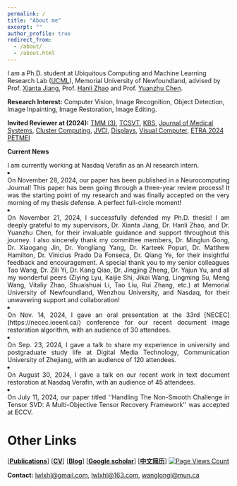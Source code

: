 ```yaml
---
permalink: /
title: "About me"
excerpt: ""
author_profile: true
redirect_from: 
  - /about/
  - /about.html
---
```


I am a Ph.D. student at Ubiquitous Computing and Machine Learning Research Lab ([UCML](https://sites.google.com/view/ucmi/home)), Memorial University of Newfoundland, advised by Prof. [Xianta Jiang](http://www.cs.mun.ca/~xiantaj/), Prof. [Hanli Zhao](http://i3s.wzu.edu.cn/info/1104/1183.htm) and Prof. [Yuanzhu Chen](http://www.cs.mun.ca/~yzchen/). 

**Research Interest:** Computer Vision, Image Recognition, Object Detection, Image Inpainting, Image Restoration, Image Editing.

**Invited Reviewer at (2024):**  [TMM (3)](https://ieeexplore.ieee.org/xpl/RecentIssue.jsp?punumber=6046), [TCSVT](https://ieeexplore.ieee.org/xpl/RecentIssue.jsp?punumber=76), [KBS](https://www.sciencedirect.com/journal/knowledge-based-systems), [Journal of Medical Systems](https://link.springer.com/journal/10916),  [Cluster Computing](https://link.springer.com/journal/10586), [JVCI](https://www.sciencedirect.com/journal/journal-of-visual-communication-and-image-representation), [Displays](https://www.sciencedirect.com/journal/displays), [Visual Computer](https://link.springer.com/journal/371), [ETRA 2024 PETMEI](https://www.petmei.org/2024/index.html)


<b> Current News</b>

<div style="text-align: justify"> I am currently working at Nasdaq Verafin as an AI research intern. </div>
<!-- 
**Current News**

I am currently working at Nasdaq Verafin as an AI research intern. -->

<details>
<summary>More News (2024)</summary>
<ol>
  <!-- <li><div style="text-align: justify">I am currently working at Nasdaq Verafin as an AI research intern. </div></li> -->
  <li><div style="text-align: justify">On November 28, 2024, our paper has been published in a Neurocomputing Journal! This paper has been going through a three-year review process! It was the starting point of my research and was finally accepted on the very morning of my thesis defense. A perfect full-circle moment! </div></li>
  <li><div style="text-align: justify">On November 21, 2024, I successfully defended my Ph.D. thesis! I am deeply grateful to my supervisors, Dr. Xianta Jiang, Dr. Hanli Zhao, and Dr. Yuanzhu Chen, for their invaluable guidance and support throughout this journey. I also sincerely thank my committee members, Dr. Minglun Gong, Dr. Xiaogang Jin, Dr. Yongliang Yang, Dr. Karteek Popuri, Dr. Matthew Hamilton, Dr. Vinicius Prado Da Fonseca, Dr. Qiang Ye, for their insightful feedback and encouragement. 
A special thank you to my senior colleagues Tao Wang, Dr. Zili Yi, Dr. Kang Qiao, Dr. Jingjing Zheng,  Dr. Yajun Yu, and all my wonderful peers (Ziying Lyu, Kaijie Shi, Jikai Wang, Lingming Su, Meng Wang, Vitaliy Zhao, Shuaishuai Li, Tao Liu, Rui Zhang, etc.) at Memorial University of Newfoundland, Wenzhou University, and Nasdaq, for their unwavering support and collaboration! </div></li>
<li><div style="text-align: justify">On Nov. 14, 2024, I gave an oral presentation at the 33rd [NECEC](https://necec.ieeenl.ca/) conference for our recent document image restoration algorithm, with an audience of 30 attendees. </div></li>
<li><div style="text-align: justify">On Sep. 23, 2024, I gave a talk to share my experience in university and postgraduate study life at  Digital Media Technology, Communication University of Zhejiang, with an audience of 120 attendees.  </div></li>
<li><div style="text-align: justify">On August 30, 2024, I gave a talk on our recent work in text document restoration at Nasdaq Verafin, with an audience of 45 attendees. </div></li>
<li><div style="text-align: justify">On July 11, 2024, our paper titled ''Handling The Non-Smooth Challenge in Tensor SVD: A Multi-Objective Tensor Recovery Framework'' was accepted at ECCV.  </div></li>
<!-- <li><div style="text-align: justify">  </div></li> -->
</ol>
</details>

<!-- **News (2024)** -->


<!-- **Address:** Wenzhou University, Wenzhou Chashan Higher Education Park, Wenzhou, P.R. China. -->

# Other Links

[[**Publications**](https://longlongaaago.github.io/publications/)]   [[**CV**](https://longlongaaago.github.io/cv/)]   [[**Blog**](https://blog.csdn.net/Willen_?spm=1000.2115.3001.5343)] [[**Google scholar**](https://scholar.google.com/citations?user=TuxCf4UAAAAJ&hl=en&authuser=1)] [[**中文简历**](https://longlongaaago.github.io/chinese_cv/)] 
[![Page Views Count](https://badges.toozhao.com/badges/01JDFCB5VAC67EJPTY9NCM83HV/blue.svg)](https://badges.toozhao.com/stats/01JDFCB5VAC67EJPTY9NCM83HV "Get your own page views count badge on badges.toozhao.com")

**Contact:** lwlxhl@gmail.com, lwlxhl@163.com, wanglongl@mun.ca
